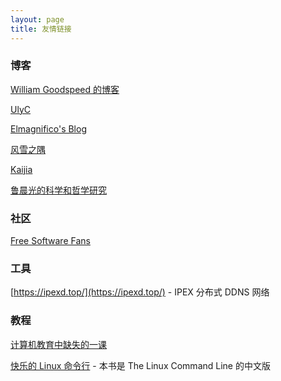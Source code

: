 ```yaml
---
layout: page
title: 友情链接
---
```

### 博客

[William Goodspeed 的博客](https://hackflow.org/)

[UlyC](https://ulyc.github.io/)

[Elmagnifico's Blog](http://elmagnifico.tech)

[风雪之隅](https://www.laruence.com/)

[Kaijia](https://www.kaijia.me/)

[鲁晨光的科学和哲学研究](https://blog.sciencenet.cn/?2056)

### 社区

[Free Software Fans](https://fsfans.club/)

### 工具

[https://ipexd.top/](https://ipexd.top/) - IPEX 分布式 DDNS 网络

### 教程

[计算机教育中缺失的一课](https://missing-semester-cn.github.io/)

[快乐的 Linux 命令行](https://billie66.github.io/TLCL/index.html) - 本书是 The Linux Command Line 的中文版
